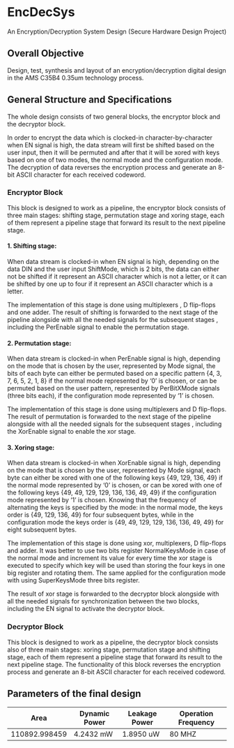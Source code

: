 # EncDecSys
An Encryption/Decryption System Design (Secure Hardware Design Project)

## Overall Objective
Design, test, synthesis and layout of an encryption/decryption digital design in the AMS C35B4 0.35um technology process.

## General Structure and Specifications
The whole design consists of two general blocks, the encryptor block and the decryptor block.

In order to encrypt the data which is clocked-in character-by-character when EN signal is high, the data stream will first be shifted based on the user input, then it will be permuted and after that it will be xored with keys based on one of two modes, the normal mode and the configuration mode. The decryption of data reverses the encryption process and generate an 8-bit ASCII character for each received codeword.

### Encryptor Block
This block is designed to work as a pipeline, the encryptor block consists of three main stages: shifting stage, permutation stage and xoring stage, each of them represent a pipeline stage that forward its result to the next pipeline stage.

#### 1. Shifting stage:
When data stream is clocked-in when EN signal is high, depending on the data DIN and the user input ShiftMode, which is 2 bits, the data can either not be shifted if it represent an ASCII character which is not a letter, or it can be shifted by one up to four if it represent an ASCII character which is a letter.

The implementation of this stage is done using multiplexers , D flip-flops and one adder. The result of shifting is forwarded to the next stage of the pipeline alongside with all the needed signals for the subsequent stages , including the PerEnable signal to enable the permutation stage.

#### 2. Permutation stage:
When data stream is clocked-in when PerEnable signal is high, depending on the mode that is chosen by the user, represented by Mode signal, the bits of each byte can either be permuted based on a specific pattern {4, 3, 7, 6, 5, 2, 1, 8} if the normal mode represented by ‘0’ is chosen, or can be permuted based on the user pattern, represented by PerBitXMode signals (three bits each), if the configuration mode represented by ‘1’ is chosen.

The implementation of this stage is done using multiplexers and D flip-flops. The result of permutation is forwarded to the next stage of the pipeline alongside with all the needed signals for the subsequent stages , including the XorEnable signal to enable the xor stage.

#### 3. Xoring stage:
When data stream is clocked-in when XorEnable signal is high, depending on the mode that is chosen by the user, represented by Mode signal, each byte can either be xored with one of the following keys {49, 129, 136, 49} if the normal mode represented by ‘0’ is chosen, or can be xored with one of the following keys {49, 49, 129, 129, 136, 136, 49, 49} if the configuration mode represented by ‘1’ is chosen. Knowing that the frequency of alternating the keys is specified by the mode: in the normal mode, the keys order is {49, 129, 136, 49} for four subsequent bytes, while in the configuration mode the keys order is {49, 49, 129, 129, 136, 136, 49, 49} for eight subsequent bytes. 

The implementation of this stage is done using xor, multiplexers, D flip-flops and adder. It was better to use two
bits register NormalKeysMode in case of the normal mode and increment its value for every time the xor stage is executed to specify which key will be used than storing the four keys in one big register and rotating them. The same applied for the configuration mode with using SuperKeysMode three bits register.

The result of xor stage is forwarded to the decryptor block alongside with all the needed signals for synchronization between the two blocks, including the EN signal to activate the decryptor block.

### Decryptor Block
This block is designed to work as a pipeline, the decryptor block consists also of three main stages: xoring stage, permutation stage and shifting stage, each of them represent a pipeline stage that forward its result to the next pipeline stage. The functionality of this block reverses the encryption process and generate an 8-bit ASCII character for each received codeword.

## Parameters of the final design

|      Area     | Dynamic Power | Leakage Power  | Operation Frequency |
| ------------- | ------------- | -------------- | ------------------- |
| 110892.998459 |   4.2432 mW   |    1.8950 uW   |       80 MHZ        |
